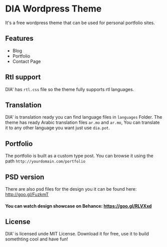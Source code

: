 # DIA Wordpress Theme
It's a free wordpress theme that can be used for personal portfolio sites.

## Features
- Blog
- Portfolio
- Contact Page

## Rtl support
DIA' has `rtl.css` file so the theme fully supports rtl languages.

## Translation
DIA' is translation ready you can find language files in `languages` Folder.
The theme has ready Arabic translation files `ar.mo` and `ar.mo`, You can translate it to any other language you want just use `dia.pot`.

## Portfolio
The portfolio is built as a custom type post. You can browse it using the path `http://yourdomain.com/portfolio`

## PSD version
There are also psd files for the design you it can be found here: http://goo.gl/FuzkmT
#### **You can watch design showcase on Behance: https://goo.gl/RLVXxd**

## License
DIA' is licensed unde MIT License.
Download it for free, use it to build somethting cool and have fun!
